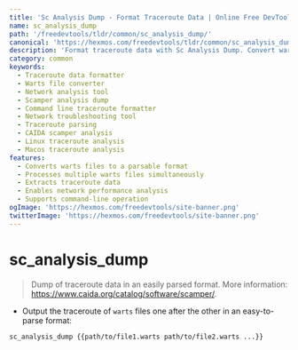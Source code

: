 ```yaml
---
title: 'Sc Analysis Dump - Format Traceroute Data | Online Free DevTools by Hexmos'
name: sc_analysis_dump
path: '/freedevtools/tldr/common/sc_analysis_dump/'
canonical: 'https://hexmos.com/freedevtools/tldr/common/sc_analysis_dump/'
description: 'Format traceroute data with Sc Analysis Dump. Convert warts files to easy-to-parse formats for network analysis. Free online tool, no registration required.'
category: common
keywords:
  - Traceroute data formatter
  - Warts file converter
  - Network analysis tool
  - Scamper analysis dump
  - Command line traceroute formatter
  - Network troubleshooting tool
  - Traceroute parsing
  - CAIDA scamper analysis
  - Linux traceroute analysis
  - Macos traceroute analysis
features:
  - Converts warts files to a parsable format
  - Processes multiple warts files simultaneously
  - Extracts traceroute data
  - Enables network performance analysis
  - Supports command-line operation
ogImage: 'https://hexmos.com/freedevtools/site-banner.png'
twitterImage: 'https://hexmos.com/freedevtools/site-banner.png'
---
```


# sc_analysis_dump

> Dump of traceroute data in an easily parsed format.
> More information: <https://www.caida.org/catalog/software/scamper/>.

- Output the traceroute of `warts` files one after the other in an easy-to-parse format:

`sc_analysis_dump {{path/to/file1.warts path/to/file2.warts ...}}`
